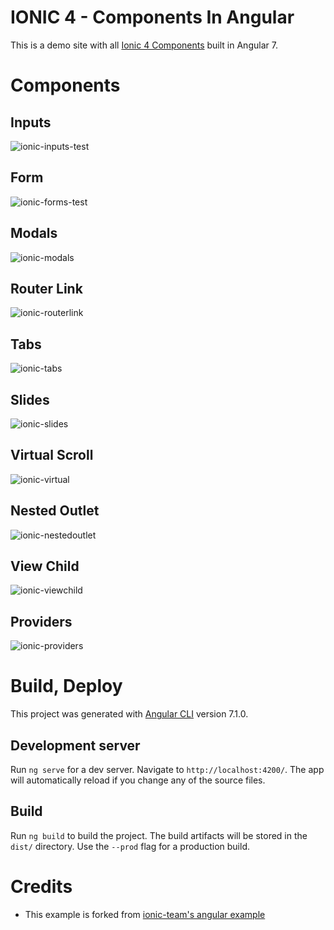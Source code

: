 # IONIC 4 - Components In Angular

This is a demo site with all [Ionic 4 Components](https://blog.ionicframework.com/introducing-ionic-4-ionic-for-everyone/) built in Angular 7.

# Components

## Inputs
![ionic-inputs-test](https://user-images.githubusercontent.com/902972/51752798-f2526e00-207d-11e9-9e8d-d845ab19cc9e.png)

## Form
![ionic-forms-test](https://user-images.githubusercontent.com/902972/51752814-fbdbd600-207d-11e9-896d-f1fcbb8cccdd.png)

## Modals
![ionic-modals](https://user-images.githubusercontent.com/902972/51752816-fbdbd600-207d-11e9-91e6-80fe01473a85.png)

## Router Link
![ionic-routerlink](https://user-images.githubusercontent.com/902972/51752817-fc746c80-207d-11e9-911f-c423558d7bee.png)

## Tabs
![ionic-tabs](https://user-images.githubusercontent.com/902972/51752980-52e1ab00-207e-11e9-8373-27e5f5a9fece.png)

## Slides
![ionic-slides](https://user-images.githubusercontent.com/902972/51752818-fc746c80-207d-11e9-9bd8-b86550f24b78.png)

## Virtual Scroll
![ionic-virtual](https://user-images.githubusercontent.com/902972/51752820-fc746c80-207d-11e9-8930-fb08859bf92a.png)

## Nested Outlet
![ionic-nestedoutlet](https://user-images.githubusercontent.com/902972/51752821-fd0d0300-207d-11e9-9819-03846941431f.png)

## View Child
![ionic-viewchild](https://user-images.githubusercontent.com/902972/51752823-fd0d0300-207d-11e9-88e1-af38c4e8b56d.png)

## Providers
![ionic-providers](https://user-images.githubusercontent.com/902972/51752824-fd0d0300-207d-11e9-93da-b915599c338b.png)



# Build, Deploy
This project was generated with [Angular CLI](https://github.com/angular/angular-cli) version 7.1.0.

## Development server
Run `ng serve` for a dev server. Navigate to `http://localhost:4200/`. The app will automatically reload if you change any of the source files.

## Build
Run `ng build` to build the project. The build artifacts will be stored in the `dist/` directory. Use the `--prod` flag for a production build.


# Credits
* This example is forked from [ionic-team's angular example](https://github.com/ionic-team/ionic/tree/master/angular/test/test-app) 
